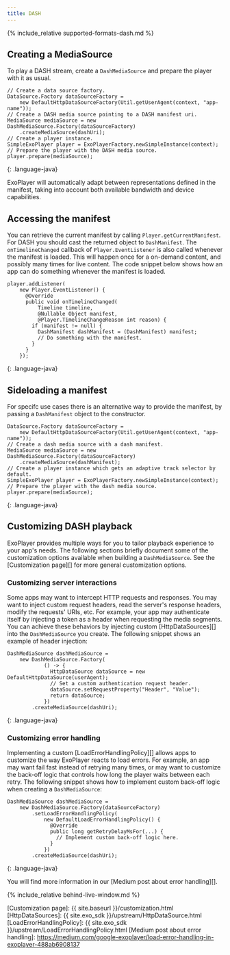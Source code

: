 ```yaml
---
title: DASH
---
```


{% include_relative supported-formats-dash.md %}

## Creating a MediaSource ##

To play a DASH stream, create a `DashMediaSource` and prepare the player with
it as usual.

~~~
// Create a data source factory.
DataSource.Factory dataSourceFactory =
    new DefaultHttpDataSourceFactory(Util.getUserAgent(context, "app-name"));
// Create a DASH media source pointing to a DASH manifest uri.
MediaSource mediaSource = new DashMediaSource.Factory(dataSourceFactory)
    .createMediaSource(dashUri);
// Create a player instance.
SimpleExoPlayer player = ExoPlayerFactory.newSimpleInstance(context);
// Prepare the player with the DASH media source.
player.prepare(mediaSource);
~~~
{: .language-java}

ExoPlayer will automatically adapt between representations defined in the
manifest, taking into account both available bandwidth and device capabilities.

## Accessing the manifest ##

You can retrieve the current manifest by calling `Player.getCurrentManifest`.
For DASH you should cast the returned object to `DashManifest`. The
`onTimelineChanged` callback of `Player.EventListener` is also called whenever
the manifest is loaded. This will happen once for a on-demand content, and
possibly many times for live content. The code snippet below shows how an app
can do something whenever the manifest is loaded.

~~~
player.addListener(
    new Player.EventListener() {
      @Override
      public void onTimelineChanged(
          Timeline timeline,
          @Nullable Object manifest,
          @Player.TimelineChangeReason int reason) {
        if (manifest != null) {
          DashManifest dashManifest = (DashManifest) manifest;
          // Do something with the manifest.
        }
      }
    });
~~~
{: .language-java}

## Sideloading a manifest ##

For specifc use cases there is an alternative way to provide the manifest, by
passing a `DashManifest` object to the constructor.

~~~
DataSource.Factory dataSourceFactory =
    new DefaultHttpDataSourceFactory(Util.getUserAgent(context, "app-name"));
// Create a dash media source with a dash manifest.
MediaSource mediaSource = new DashMediaSource.Factory(dataSourceFactory)
    .createMediaSource(dashManifest);
// Create a player instance which gets an adaptive track selector by default.
SimpleExoPlayer player = ExoPlayerFactory.newSimpleInstance(context);
// Prepare the player with the dash media source.
player.prepare(mediaSource);
~~~
{: .language-java}

## Customizing DASH playback ##

ExoPlayer provides multiple ways for you to tailor playback experience to your
app's needs. The following sections briefly document some of the customization
options available when building a `DashMediaSource`. See the
[Customization page][] for more general customization options.

### Customizing server interactions ###

Some apps may want to intercept HTTP requests and responses. You may want to
inject custom request headers, read the server's response headers, modify the
requests' URIs, etc. For example, your app may authenticate itself by injecting
a token as a header when requesting the media segments. You can achieve these
behaviors by injecting custom [HttpDataSources][] into the `DashMediaSource` you
create. The following snippet shows an example of header injection:

~~~
DashMediaSource dashMediaSource =
    new DashMediaSource.Factory(
            () -> {
              HttpDataSource dataSource = new DefaultHttpDataSource(userAgent);
              // Set a custom authentication request header.
              dataSource.setRequestProperty("Header", "Value");
              return dataSource;
            })
        .createMediaSource(dashUri);
~~~
{: .language-java}

### Customizing error handling ###

Implementing a custom [LoadErrorHandlingPolicy][] allows apps to customize the
way ExoPlayer reacts to load errors. For example, an app may want fail fast
instead of retrying many times, or may want to customize the back-off logic that
controls how long the player waits between each retry. The following snippet
shows how to implement custom back-off logic when creating a `DashMediaSource`:

~~~
DashMediaSource dashMediaSource =
    new DashMediaSource.Factory(dataSourceFactory)
        .setLoadErrorHandlingPolicy(
            new DefaultLoadErrorHandlingPolicy() {
              @Override
              public long getRetryDelayMsFor(...) {
                // Implement custom back-off logic here.
              }
            })
        .createMediaSource(dashUri);
~~~
{: .language-java}

You will find more information in our [Medium post about error handling][].

{% include_relative behind-live-window.md %}

[Customization page]: {{ site.baseurl }}/customization.html
[HttpDataSources]: {{ site.exo_sdk }}/upstream/HttpDataSource.html
[LoadErrorHandlingPolicy]: {{ site.exo_sdk }}/upstream/LoadErrorHandlingPolicy.html
[Medium post about error handling]: https://medium.com/google-exoplayer/load-error-handling-in-exoplayer-488ab6908137
